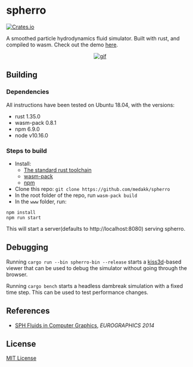 # spherro
[![Crates.io](https://img.shields.io/crates/v/spherro.svg)](https://crates.io/crates/spherro)

A smoothed particle hydrodynamics fluid simulator. Built with rust, and compiled to wasm. Check out the demo [here](https://apps.karthikkaranth.me/spherro/).

<p align="center">
   <a href="https://giant.gfycat.com/JovialBabyishBalloonfish.webm"><img src="https://thumbs.gfycat.com/JovialBabyishBalloonfish-small.gif" alt="gif"></a>
</p>

## Building

### Dependencies
All instructions have been tested on Ubuntu 18.04, with the versions:
* rust 1.35.0
* wasm-pack 0.8.1
* npm 6.9.0
* node v10.16.0

### Steps to build
* Install:
    * [The standard rust toolchain](https://www.rust-lang.org/tools/install)
    * [wasm-pack](https://rustwasm.github.io/wasm-pack/installer/)
    * [npm](https://www.npmjs.com/get-npm)
* Clone this repo: `git clone https://github.com/medakk/spherro`
* In the root folder of the repo, run `wasm-pack build`
* In the `www` folder, run: 

```
npm install
npm run start
```

This will start a server(defaults to http://localhost:8080) serving spherro.

## Debugging

Running `cargo run --bin spherro-bin --release` starts a [kiss3d](https://docs.rs/kiss3d/0.20.1/kiss3d/)-based viewer that can be used to debug the simulator without going through the browser.

Running `cargo bench` starts a headless dambreak simulation with a fixed time step. This can be used to test performance changes.

## References

* [SPH Fluids in Computer Graphics](https://cg.informatik.uni-freiburg.de/publications/2014_EG_SPH_STAR.pdf), _EUROGRAPHICS 2014_

## License

[MIT License](LICENSE)
